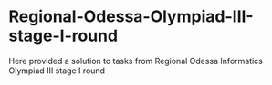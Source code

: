 # Regional-Odessa-Olympiad-III-stage-I-round
Here provided a solution to tasks from Regional Odessa Informatics Olympiad III stage I round
